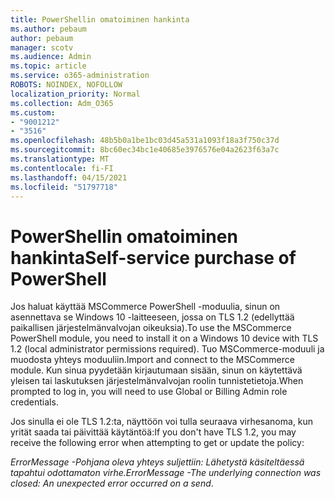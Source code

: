 ```yaml
---
title: PowerShellin omatoiminen hankinta
ms.author: pebaum
author: pebaum
manager: scotv
ms.audience: Admin
ms.topic: article
ms.service: o365-administration
ROBOTS: NOINDEX, NOFOLLOW
localization_priority: Normal
ms.collection: Adm_O365
ms.custom:
- "9001212"
- "3516"
ms.openlocfilehash: 48b5b0a1be1bc03d45a531a1093f18a3f750c37d
ms.sourcegitcommit: 8bc60ec34bc1e40685e3976576e04a2623f63a7c
ms.translationtype: MT
ms.contentlocale: fi-FI
ms.lasthandoff: 04/15/2021
ms.locfileid: "51797718"
---
```

# <a name="self-service-purchase-of-powershell"></a><span data-ttu-id="3a24c-102">PowerShellin omatoiminen hankinta</span><span class="sxs-lookup"><span data-stu-id="3a24c-102">Self-service purchase of PowerShell</span></span>

<span data-ttu-id="3a24c-103">Jos haluat käyttää MSCommerce PowerShell -moduulia, sinun on asennettava se Windows 10 -laitteeseen, jossa on TLS 1.2 (edellyttää paikallisen järjestelmänvalvojan oikeuksia).</span><span class="sxs-lookup"><span data-stu-id="3a24c-103">To use the MSCommerce PowerShell module, you need to install it on a Windows 10 device with TLS 1.2 (local administrator permissions required).</span></span>  <span data-ttu-id="3a24c-104">Tuo MSCommerce-moduuli ja muodosta yhteys moduuliin.</span><span class="sxs-lookup"><span data-stu-id="3a24c-104">Import and connect to the MSCommerce module.</span></span>  <span data-ttu-id="3a24c-105">Kun sinua pyydetään kirjautumaan sisään, sinun on käytettävä yleisen tai laskutuksen järjestelmänvalvojan roolin tunnistetietoja.</span><span class="sxs-lookup"><span data-stu-id="3a24c-105">When prompted to log in, you will need to use Global or Billing Admin role credentials.</span></span>  

<span data-ttu-id="3a24c-106">Jos sinulla ei ole TLS 1.2:ta, näyttöön voi tulla seuraava virhesanoma, kun yrität saada tai päivittää käytäntöä:</span><span class="sxs-lookup"><span data-stu-id="3a24c-106">If you don't have TLS 1.2, you may receive the following error when attempting to get or update the policy:</span></span>

<span data-ttu-id="3a24c-107">*ErrorMessage -Pohjana oleva yhteys suljettiin: Lähetystä käsiteltäessä tapahtui odottamaton virhe.*</span><span class="sxs-lookup"><span data-stu-id="3a24c-107">*ErrorMessage -The underlying connection was closed: An unexpected error occurred on a send*.</span></span>



